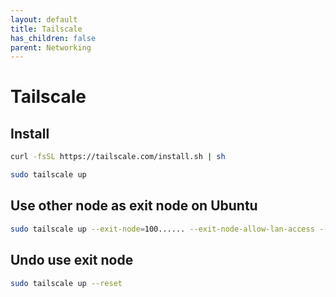 ```yaml
---
layout: default
title: Tailscale
has_children: false
parent: Networking
---
```


# Tailscale

## Install

```bash
curl -fsSL https://tailscale.com/install.sh | sh
```

```bash
sudo tailscale up
```

## Use other node as exit node on Ubuntu

```bash
sudo tailscale up --exit-node=100...... --exit-node-allow-lan-access --accept-routes'
```

## Undo use exit node

```bash
sudo tailscale up --reset
```

